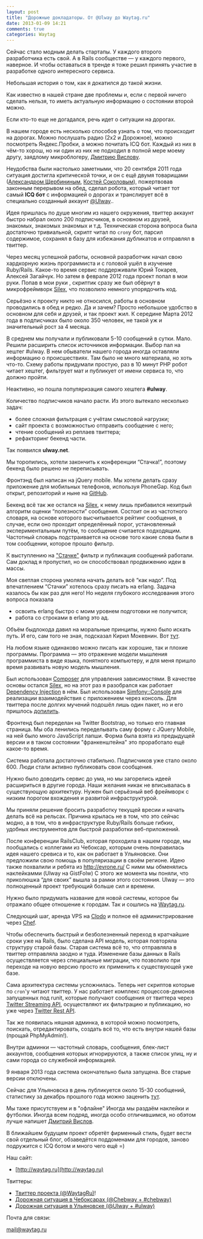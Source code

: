 ```yaml
---
layout: post
title: "Дорожные докладаторы. От @Ulway до Waytag.ru"
date: 2013-01-09 14:21
comments: true
categories: Waytag
---
```


Сейчас стало модным делать стартапы. У каждого второго разработчика есть свой. А в Rails сообществе ­— у каждого первого, наверное. И чтобы оставаться в тренде я тоже решил принять участие в разработке одного интересного сервиса.

Небольшая история о том, как я докатился до такой жизни.

<!-- more -->

Как известно в нашей стране две проблемы и, если с первой ничего сделать нельзя, то иметь актуальную информацию о состоянии второй можно.

Если кто-то еще не догадался, речь идет о ситуации на дорогах.

В нашем городе есть несколько способов узнать о том, что происходит на дорогах. Можно послушать радио (2х2 и Дорожное), можно посмотреть Яндекс.Пробки, а можно почитать ICQ бот. Каждый из них в чём-то хорош, но ни один из них не подходил в полной мере моему другу, заядлому микроблогеру, [Дмитрию Вислову](https://twitter.com/vdv73rus).

Неудобства были настолько заметными, что 20 сентября 2011 года ситуация достигла критической точки, и он с ещё двумя товарищами ([Александром Щербининым](https://twitter.com/realmyst), [Костей Соколовым](https://twitter.com/kostya_sokolov)), пожертвовав законным перерывом на обед, сделал робота, который читает тот самый **ICQ бот** с информацией о дорогах и транслирует всё в специально созданный аккаунт [@Ulway](https://twitter.com/Ulway)..

Идея пришлась по душе многим из нашего окружения, твиттер аккаунт быстро набрал около 200 подписчиков, в основном из друзей, знакомых, знакомых знакомых и т.д. Техническая сторона вопроса была достаточно тривиальной, скрипт читал по `cron`у бот, парсил содержимое, сохранял в базу для избежания дубликатов и отправлял в твиттер.

Через месяц успешной работы, основной разработчик начал свою хардкорную жизнь программиста и с головой ушёл в изучение Ruby/Rails. Какое-то время сервис поддерживали Юрий Токарев, Алексей Загайчук. Но затем в феврале 2012 года проект попал в мои руки. Попав в мои руки , скриптик сразу же был обёрнут в микрофреймворк [Silex](http://silex.sensiolabs.org/), что позволило немного упорядочить код.

Серьёзно к проекту никто не относился, работы в основном проводились в обед и редко. Да и зачем? Просто небольшое удобство в основном для себя и друзей, и так проект жил. К середине Марта 2012 года в подписчиках было около 350 человек, не такой уж и значительный рост за 4 месяца.

В среднем мы получали и публиковали 5-10 сообщений в сутки. Мало. Решили расширить список источников информации. Выбор пал на хештег #ulway. В нем обыватели нашего города иногда оставляли информацию о происшествиях. Там было не много материала, но хоть что-то. Схему работы придумали простую, раз в 10 минут PHP робот читает хештег, фильтрует мат и публикует от имени сервиса то, что должно пройти.

Неактивно, но пошла популяризация самого хештега **#ulway**.

Количество подписчиков начало расти. Из этого вытекало несколько задач:

* более сложная фильтрация с учётам смысловой нагрузки;
* сайт проекта с возможностью отправить сообщение с него;
* чтение сообщений из реплаев твиттера;
* рефакторинг бекенд части.

Так появился **ulway.net**.

Мы торопились, хотели закончить к конференции “Стачка!”, поэтому бекенд было решено не переписывать.

Фронтэнд был написан на jQuery mobile. Мы хотели делать сразу приложение для мобильных телефонов, используя PhoneGap. Код был открыт, репозиторий и ныне на [GitHub](https://github.com/Andrew8xx8/ulway-mobile).

Бекенд всё так же остался на [Silex](http://silex.sensiolabs.org/), к нему лишь прибавился нехитрый алгоритм оценки “полезности” сообщения. Состоит он из частотного словаря, на основе которого высчитывается рейтинг сообщения, в случае, если оно проходит определённый порог, установленный экспериментальным путём, то сообщение считается подходящим. Частотный словарь подстраивается на основе того какие слова были в том сообщении, которое прошло фильтр.

К выступлению на ["Стачке"](http://www.slideshare.net/vdv73rus/ss-12567768) фильтр и публикация сообщений работали. Сам доклад я пропустил, но он способствовал продвижению идеи в массы.

Моя светлая сторона умоляла начать делать всё “как надо”. Под впечатлением “Стачки” хотелось сразу писать на erlang. Задача казалось бы как раз для него! Но неделя глубокого исследования этого вопроса показала

* освоить erlang быстро с моим уровнем подготовки не получится;
* работа со строками в erlang это ад.

Объём быдлокода давил на моральные принципы, нужно было искать путь. И его, сам того не зная, подсказал Кирил Мокевнин. Вот [тут](https://twitter.com/mokevnin/status/222960857171247105).

На любом языке одинаково можно писать как хорошие, так и плохие программы. Программа ­— это отражение модели мышления программиста в виде языка, понятного компьютеру, и для меня пришло время развивать новую модель мышления.

Был использован [Composer](http://getcomposer.org/) для управления зависимостями. В качестве основы
остался [Silex](http://silex.sensiolabs.org/), но на этот раз я разобрался как работает [Dependency Injection](http://silex.sensiolabs.org/doc/services.html) в нём. Был использован [Simfony::Console](http://symfony.com/doc/2.0/components/console/introduction.html) для реализации взаимодействия с приложением через консоль. Для твиттера после долгих мучений подошёл лишь один пакет, но и его пришлось [допилить](https://github.com/dg/twitter-php).

Фронтенд был переделан на Twitter Bootstrap, но только его главная страница. Мы оба ленились переделывать саму форму с JQuery Mobile, на ней было много JavaScript лапши. Форма была взята из предыдущей версии и в таком состоянии "франкенштейна" это проработало ещё какое-то время.

Система работала достаточно стабильно. Подписчиков уже стало около 600. Люди стали активно публиковать свои сообщения.

Нужно было доводить сервис до ума, но мы загорелись идеей расшириться в другие города. Наши желания никак не вписывалась в существующую архитектуру. Нужен был серьёзный веб фреймворк с низким порогом вхождения и развитой инфраструктурой.

Мы приняли решение бросить разработку текущей вресии и начать делать всё на рельсах. Причина крылась не в том, что это сейчас модно, а в том, что в инфраструктуре Ruby/Rails больше гибких, удобных инструментов для быстрой разработки веб-приложений.

После конференции RailsClub, которая проходила в нашем городе, мы пообщались с коллегами из Чебоксар, которым очень понравилась идея нашего сревиса и то, как он работает в Ульяновске. Они предложили свою помощь в популяризации в своём регионе. Идею также похвалили и ребята из http://evrone.ru/ С ними мы обменялись наклейкамми (Ulway на GistFolw) С этого же момента мы поняли, что приколюшка “для своих” вышла за рамки этого состояния. Ulway ­— это полноценный проект требующий больше сил и времени.

Нужно было придумать название для новой системы, которое бы отражало общее отношение к городам. Так и сошлись на [Waytag.ru](http://waytag.ru).

Следующий шаг, аренда VPS на [Clodo](http://clodo.ru) и полное её администрирование через [Chef](http://www.opscode.com/chef/).

Чтобы обеспечить быстрый и безболезненный переход в кратчайшие сроки уже на Rails, было сделана API модель, которая повторяла структуру старой базы. Старая система всё то, что отправляла в твиттер отправляла заодно и туда. Изменение базы данных в Rails осуществляется через специальные миграции, что позволило при переходе на новую версию просто их применить к существующей уже базе.

Сама архитектура системы усложнилась. Теперь нет скриптов которые по
`cron`'у читают твиттер. У нас работает комплекс процессов-демонов запущенных под
runit, которые получают сообщения от твиттера через [Twitter Streaming API](https://dev.twitter.com/docs/streaming-apis), осуществляют их фильтрацию и публикацию, но уже через [Twitter Rest API](https://dev.twitter.com/docs/api/1.1).

Так же появилась няшная админка, в которой можно посмотреть, поискать, отредактировать, создать всё то, что есть внутри нашей базы (прощай PhpMyAdmin!).

Внутри админки — частотный словарь, сообщения, блек-лист аккаунтов, сообщения  которых игнорируются, а также список улиц, ну и сами города со служебной информацией.

9  января 2013 года система окончательно была запущена. Все старые версии отключены.

Сейчас для Ульяновска в день публикуется около 15-30 сообщений, статистику за декабрь прошлого года можно заценить [тут](https://gist.github.com/4368800).

Мы таже присутствуем и в "офлайне" Иногда мы раздаём наклейки и футболки. Иногда всем подряд, иногда особо отличившимся, но обэтом лучше напишет [Дмитрий Вислов](https://twitter.com/vdv73rus).

В ближайшем будущем проект обретёт фирменный стиль, будет вести свой отдельный блог, обзаведётся поддоменами для городов, заново подружится с ICQ ботом и много чего ещё =)

Наш сайт:

* [http://waytag.ru](http://waytag.ru)

Твиттеры:

* [Твиттер проекта (@WaytagRu)](https://twitter.com/WaytagRU)!
* [Дорожная ситуация в Чебоксарах (@Chebway + #chebway)](http://twitter.com/Chebway)
* [Дорожная ситуация в Ульяновске (@Ulway + #ulway)](http://twitter.com/Ulway)

Почта для связи:

[mail@waytag.ru](mailto:mail@waytag.ru)

